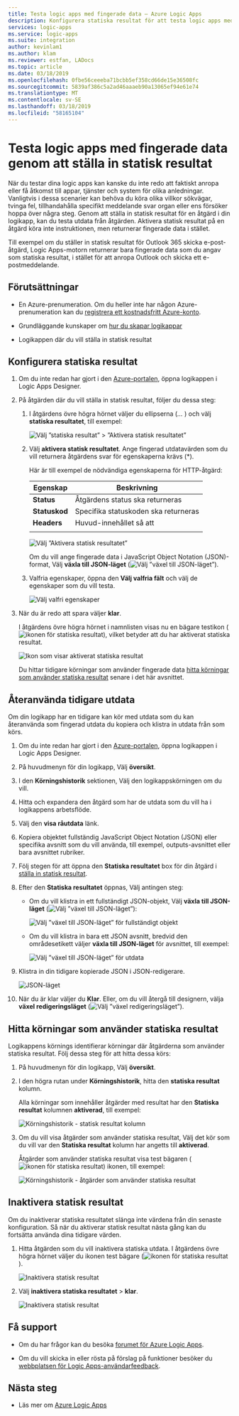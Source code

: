 ```yaml
---
title: Testa logic apps med fingerade data – Azure Logic Apps
description: Konfigurera statiska resultat för att testa logic apps med fingerade data utan att påverka produktionsmiljöer
services: logic-apps
ms.service: logic-apps
ms.suite: integration
author: kevinlam1
ms.author: klam
ms.reviewer: estfan, LADocs
ms.topic: article
ms.date: 03/18/2019
ms.openlocfilehash: 0fbe56ceeeba71bcbb5ef358cd66de15e36508fc
ms.sourcegitcommit: 5839af386c5a2ad46aaaeb90a13065ef94e61e74
ms.translationtype: MT
ms.contentlocale: sv-SE
ms.lasthandoff: 03/18/2019
ms.locfileid: "58165104"
---
```

# <a name="test-logic-apps-with-mock-data-by-setting-up-static-results"></a>Testa logic apps med fingerade data genom att ställa in statisk resultat

När du testar dina logic apps kan kanske du inte redo att faktiskt anropa eller få åtkomst till appar, tjänster och system för olika anledningar. Vanligtvis i dessa scenarier kan behöva du köra olika villkor sökvägar, tvinga fel, tillhandahålla specifikt meddelande svar organ eller ens försöker hoppa över några steg. Genom att ställa in statisk resultat för en åtgärd i din logikapp, kan du testa utdata från åtgärden. Aktivera statisk resultat på en åtgärd köra inte instruktionen, men returnerar fingerade data i stället.

Till exempel om du ställer in statisk resultat för Outlook 365 skicka e-post-åtgärd, Logic Apps-motorn returnerar bara fingerade data som du angav som statiska resultat, i stället för att anropa Outlook och skicka ett e-postmeddelande.

## <a name="prerequisites"></a>Förutsättningar

* En Azure-prenumeration. Om du heller inte har någon Azure-prenumeration kan du <a href="https://azure.microsoft.com/free/" target="_blank">registrera ett kostnadsfritt Azure-konto</a>.

* Grundläggande kunskaper om [hur du skapar logikappar](../logic-apps/quickstart-create-first-logic-app-workflow.md)

* Logikappen där du vill ställa in statisk resultat

<a name="set-up-static-results"></a>

## <a name="set-up-static-results"></a>Konfigurera statiska resultat

1. Om du inte redan har gjort i den [Azure-portalen](https://portal.azure.com), öppna logikappen i Logic Apps Designer.

1. På åtgärden där du vill ställa in statisk resultat, följer du dessa steg: 

   1. I åtgärdens övre högra hörnet väljer du ellipserna (*...* ) och välj **statiska resultatet**, till exempel:

      ![Välj ”statiska resultat” > ”Aktivera statisk resultatet”](./media/test-logic-apps-mock-data-static-results/select-static-result.png)

   1. Välj **aktivera statisk resultatet**. Ange fingerad utdatavärden som du vill returnera åtgärdens svar för egenskaperna krävs (*).

      Här är till exempel de nödvändiga egenskaperna för HTTP-åtgärd:

      | Egenskap  | Beskrivning |
      |----------|-------------|
      | **Status** | Åtgärdens status ska returneras |
      | **Statuskod** | Specifika statuskoden ska returneras |
      | **Headers** | Huvud-innehållet så att |
      |||

      ![Välj ”Aktivera statisk resultatet”](./media/test-logic-apps-mock-data-static-results/enable-static-result.png)

      Om du vill ange fingerade data i JavaScript Object Notation (JSON)-format, Välj **växla till JSON-läget** (![Välj ”växel till JSON-läget”](./media/test-logic-apps-mock-data-static-results/switch-to-json-mode-button.png)).

   1. Valfria egenskaper, öppna den **Välj valfria fält** och välj de egenskaper som du vill testa.

      ![Välj valfri egenskaper](./media/test-logic-apps-mock-data-static-results/optional-properties.png)

1. När du är redo att spara väljer **klar**.

   I åtgärdens övre högra hörnet i namnlisten visas nu en bägare testikon (![ikonen för statiska resultat](./media/test-logic-apps-mock-data-static-results/static-results-test-beaker-icon.png)), vilket betyder att du har aktiverat statiska resultat.

   ![Ikon som visar aktiverat statiska resultat](./media/test-logic-apps-mock-data-static-results/static-results-enabled.png)

   Du hittar tidigare körningar som använder fingerade data [hitta körningar som använder statiska resultat](#find-runs-mock-data) senare i det här avsnittet.

<a name="reuse-sample-outputs"></a>

## <a name="reuse-previous-outputs"></a>Återanvända tidigare utdata

Om din logikapp har en tidigare kan kör med utdata som du kan återanvända som fingerad utdata du kopiera och klistra in utdata från som körs.

1. Om du inte redan har gjort i den [Azure-portalen](https://portal.azure.com), öppna logikappen i Logic Apps Designer.

1. På huvudmenyn för din logikapp, Välj **översikt**.

1. I den **Körningshistorik** sektionen, Välj den logikappskörningen om du vill.

1. Hitta och expandera den åtgärd som har de utdata som du vill ha i logikappens arbetsflöde.

1. Välj den **visa råutdata** länk.

1. Kopiera objektet fullständig JavaScript Object Notation (JSON) eller specifika avsnitt som du vill använda, till exempel, outputs-avsnittet eller bara avsnittet rubriker.

1. Följ stegen för att öppna den **Statiska resultatet** box för din åtgärd i [ställa in statisk resultat](#set-up-static-results).

1. Efter den **Statiska resultatet** öppnas, Välj antingen steg:

   * Om du vill klistra in ett fullständigt JSON-objekt, Välj **växla till JSON-läget** (![Välj ”växel till JSON-läget”](./media/test-logic-apps-mock-data-static-results/switch-to-json-mode-button.png)):

     ![Välj ”växel till JSON-läget” för fullständigt objekt](./media/test-logic-apps-mock-data-static-results/switch-to-json-mode-button-complete.png)

   * Om du vill klistra in bara ett JSON avsnitt, bredvid den områdesetikett väljer **växla till JSON-läget** för avsnittet, till exempel:

     ![Välj ”växel till JSON-läget” för utdata](./media/test-logic-apps-mock-data-static-results/switch-to-json-mode-button-outputs.png)

1. Klistra in din tidigare kopierade JSON i JSON-redigerare.

   ![JSON-läget](./media/test-logic-apps-mock-data-static-results/json-editing-mode.png)

1. När du är klar väljer du **Klar**. Eller, om du vill återgå till designern, välja **växel redigeringsläget** (![Välj ”växel redigeringsläget”](./media/test-logic-apps-mock-data-static-results/switch-editor-mode-button.png)).

<a name="find-runs-mock-data"></a>

## <a name="find-runs-that-use-static-results"></a>Hitta körningar som använder statiska resultat

Logikappens körnings identifierar körningar där åtgärderna som använder statiska resultat. Följ dessa steg för att hitta dessa körs:

1. På huvudmenyn för din logikapp, Välj **översikt**. 

1. I den högra rutan under **Körningshistorik**, hitta den **statiska resultat** kolumn. 

   Alla körningar som innehåller åtgärder med resultat har den **Statiska resultat** kolumnen **aktiverad**, till exempel:

   ![Körningshistorik - statisk resultat kolumn](./media/test-logic-apps-mock-data-static-results/run-history.png)

1. Om du vill visa åtgärder som använder statiska resultat, Välj det kör som du vill var den **Statiska resultat** kolumn har angetts till **aktiverad**.

   Åtgärder som använder statiska resultat visa test bägaren (![ikonen för statiska resultat](./media/test-logic-apps-mock-data-static-results/static-results-test-beaker-icon.png)) ikonen, till exempel:

   ![Körningshistorik - åtgärder som använder statiska resultat](./media/test-logic-apps-mock-data-static-results/static-results-enabled-run-details.png)

## <a name="disable-static-results"></a>Inaktivera statisk resultat

Om du inaktiverar statiska resultatet slänga inte värdena från din senaste konfiguration. Så när du aktiverar statisk resultat nästa gång kan du fortsätta använda dina tidigare värden.

1. Hitta åtgärden som du vill inaktivera statiska utdata. I åtgärdens övre högra hörnet väljer du ikonen test bägare (![ikonen för statiska resultat](./media/test-logic-apps-mock-data-static-results/static-results-test-beaker-icon.png)).

   ![Inaktivera statisk resultat](./media/test-logic-apps-mock-data-static-results/disable-static-results.png)

1. Välj **inaktivera statiska resultatet** > **klar**.

   ![Inaktivera statisk resultat](./media/test-logic-apps-mock-data-static-results/disable-static-results-button.png)

## <a name="get-support"></a>Få support

* Om du har frågor kan du besöka [forumet för Azure Logic Apps](https://social.msdn.microsoft.com/Forums/en-US/home?forum=azurelogicapps).

* Om du vill skicka in eller rösta på förslag på funktioner besöker du [webbplatsen för Logic Apps-användarfeedback](https://aka.ms/logicapps-wish).

## <a name="next-steps"></a>Nästa steg

* Läs mer om [Azure Logic Apps](../logic-apps/logic-apps-overview.md)